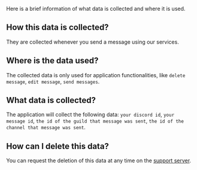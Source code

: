 Here is a brief information of what data is collected and where it is used.

## How this data is collected?
  They are collected whenever you send a message using our services.

## Where is the data used?
  The collected data is only used for application functionalities, like `delete message`, `edit message`, `send messages`.

## What data is collected?
  The application will collect the following data: `your discord id`, `your message id`, `the id of the guild that message was sent`, `the id of the channel that message was sent`.

## How can I delete this data?
  You can request the deletion of this data at any time on the [support server](https://discord.com/invite/v4Xteu8pUs).
